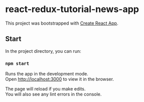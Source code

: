 # react-redux-tutorial-news-app

This project was bootstrapped with [Create React App](https://github.com/facebook/create-react-app).

## Start

In the project directory, you can run:

### `npm start`

Runs the app in the development mode.\
Open [http://localhost:3000](http://localhost:3000) to view it in the browser.

The page will reload if you make edits.\
You will also see any lint errors in the console.
